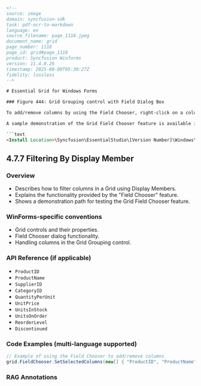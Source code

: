 ```html
<!--
source: image
domain: syncfusion-sdk
task: pdf-ocr-to-markdown
language: en
source_filename: page_1118.jpeg
document_name: grid
page_number: 1118
page_id: grid#page_1118
product: Syncfusion Winforms
version: 11.4.0.26
timestamp: 2025-08-09T05:30:27Z
fidelity: lossless
-->

# Essential Grid for Windows Forms

### Figure 444: Grid Grouping control with Field Dialog Box

To add/remove columns by using the Field Chooser, right-click on a column header, and select the Field Chooser menu item to view the Field dialog box. This dialog box lists all the column names with check boxes. You can select/clear the check boxes to add/remove the respective columns from the Grid Grouping control.

A sample demonstration of the Grid Field Chooser feature is available in the following sample installation path:

```text
<Install Location>\Syncfusion\EssentialStudio\[Version Number]\Windows\Grid.Grouping.Windows\Samples\2.0\Grouping Grid Layout\Grid Field Chooser Demo
```

## 4.7.7 Filtering By Display Member

### Overview
- Describes how to filter columns in a Grid using Display Members.
- Explains the functionality provided by the "Field Chooser" feature.
- Shows a demonstration path for testing the Grid Field Chooser feature.

### WinForms-specific conventions
- Grid controls and their properties.
- Field Chooser dialog functionality.
- Handling columns in the Grid Grouping control.

### API Reference (if applicable)
- `ProductID`
- `ProductName`
- `SupplierID`
- `CategoryID`
- `QuantityPerUnit`
- `UnitPrice`
- `UnitsInStock`
- `UnitsOnOrder`
- `ReorderLevel`
- `Discontinued`

### Code Examples (multi-language supported)
```csharp
// Example of using the Field Chooser to add/remove columns
grid.FieldChooser.SetSelectedColumns(new[] { "ProductID", "ProductName", "CategoryID" });
```

### RAG Annotations
<!-- tags: [Grid Grouping, Field Chooser, Display Member, Essential Grid] keywords: [WinForms, Grid, Field Dialog Box, Filter Columns, Field Chooser Feature, Sample Path] -->
```